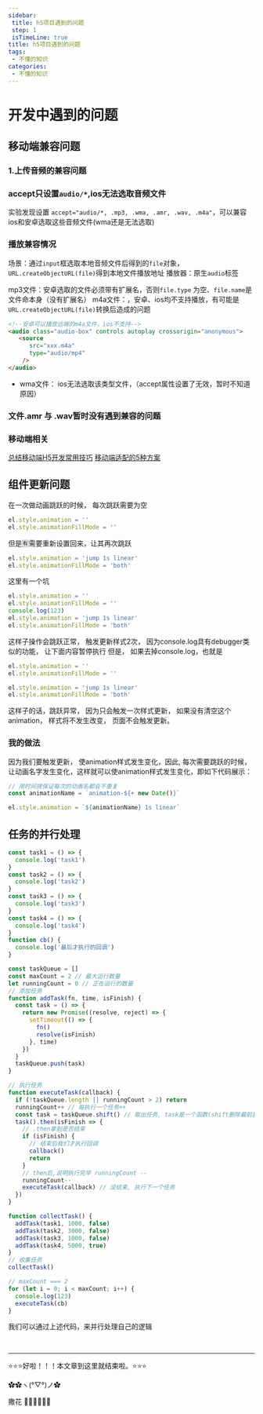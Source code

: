 ```yaml
---
sidebar:
 title: h5项目遇到的问题
 step: 1
 isTimeLine: true
title: h5项目遇到的问题
tags:
 - 不懂的知识
categories:
 - 不懂的知识
---
```



# 开发中遇到的问题

## 移动端兼容问题

### 1.上传音频的兼容问题
### accept只设置`audio/*`,ios无法选取音频文件
实验发现设置 `accept="audio/*, .mp3, .wma, .amr, .wav, .m4a"`，可以兼容ios和安卓选取这些音频文件(wma还是无法选取)

### 播放兼容情况
场景：通过`input`框选取本地音频文件后得到的`file`对象，`URL.createObjectURL(file)`得到本地文件播放地址
播放器：原生`audio`标签

mp3文件：安卓选取的文件必须带有扩展名，否则`file.type` 为空、`file.name`是文件命本身（没有扩展名）
m4a文件：，安卓、ios均不支持播放，有可能是`URL.createObjectURL(file)`转换后造成的问题
```html
<!--安卓可以播放远端的m4a文件，ios不支持-->
<audio class="audio-box" controls autoplay crossorigin="anonymous">
   <source
      src="xxx.m4a"
      type="audio/mp4"
    />
</audio>
```

- wma文件： ios无法选取该类型文件，（accept属性设置了无效，暂时不知道原因）

### 文件.amr 与 .wav暂时没有遇到兼容的问题
### 移动端相关
[总结移动端H5开发常用技巧](https://juejin.cn/post/6844904066301050893#heading-4)
[移动端适配的5种方案](https://juejin.cn/post/6953091677838344199)

## 组件更新问题
在一次做动画跳跃的时候， 每次跳跃需要为空
```javascript
el.style.animation = ''
el.style.animationFillMode = ''
```
但是🈶需要重新设置回来，让其再次跳跃
```javascript
el.style.animation = 'jump 1s linear'
el.style.animationFillMode = 'both'
```
这里有一个坑
```javascript
el.style.animation = ''
el.style.animationFillMode = ''
console.log(123)
el.style.animation = 'jump 1s linear'
el.style.animationFillMode = 'both'
```
这样子操作会跳跃正常， 触发更新样式2次， 因为console.log具有debugger类似的功能， 让下面内容暂停执行
但是， 如果去掉console.log，也就是
```javascript
el.style.animation = ''
el.style.animationFillMode = ''

el.style.animation = 'jump 1s linear'
el.style.animationFillMode = 'both'
```
这样子的话，跳跃异常， 因为只会触发一次样式更新， 如果没有清空这个animation， 样式将不发生改变， 页面不会触发更新。
### 我的做法
因为我们要触发更新， 使animation样式发生变化，因此, 每次需要跳跃的时候， 让动画名字发生变化，这样就可以使animation样式发生变化，即如下代码展示：
```javascript
// 用时间搓保证每次的动画名都会不重复
const animationName = `animation-${+ new Date()}` 

el.style.animation = `${animationName} 1s linear`
```
## 任务的并行处理
```javascript
const task1 = () => {
  console.log('task1')
}
const task2 = () => {
  console.log('task2')
}
const task3 = () => {
  console.log('task3')
}
const task4 = () => {
  console.log('task4')
}
function cb() {
  console.log('最后才执行的回调')
}

const taskQueue = []
const maxCount = 2 // 最大运行数量
let runningCount = 0 // 正在运行的数量
// 添加任务
function addTask(fn, time, isFinish) {
  const task = () => {
    return new Promise((resolve, reject) => {
      setTimeout(() => {
        fn()
        resolve(isFinish)
      }, time)
    })
  }
  taskQueue.push(task)
}

// 执行任务
function executeTask(callback) {
  if (!taskQueue.length || runningCount > 2) return
  runningCount++ // 每执行一个任务++
  const task = taskQueue.shift() // 取出任务, task是一个函数(shift删除最前面一个, 并返回删除的元素)
  task().then(isFinish => {
    // .then拿到是否结束
    if (isFinish) {
      // 结束后我们才执行回调
      callback()
      return
    }
    // then后,说明执行完毕 runningCount --
    runningCount--
    executeTask(callback) // 没结束, 执行下一个任务
  })
}

function collectTask() {
  addTask(task1, 1000, false)
  addTask(task2, 3000, false)
  addTask(task3, 1000, false)
  addTask(task4, 5000, true)
}
// 收集任务
collectTask()

// maxCount === 2
for (let i = 0; i < maxCount; i++) {
  console.log(123)
  executeTask(cb)
}
```
我们可以通过上述代码，来并行处理自己的逻辑


<br/>
<hr />

⭐️⭐️⭐️好啦！！！本文章到这里就结束啦。⭐️⭐️⭐️

✿✿ヽ(°▽°)ノ✿

撒花 🌸🌸🌸🌸🌸🌸
